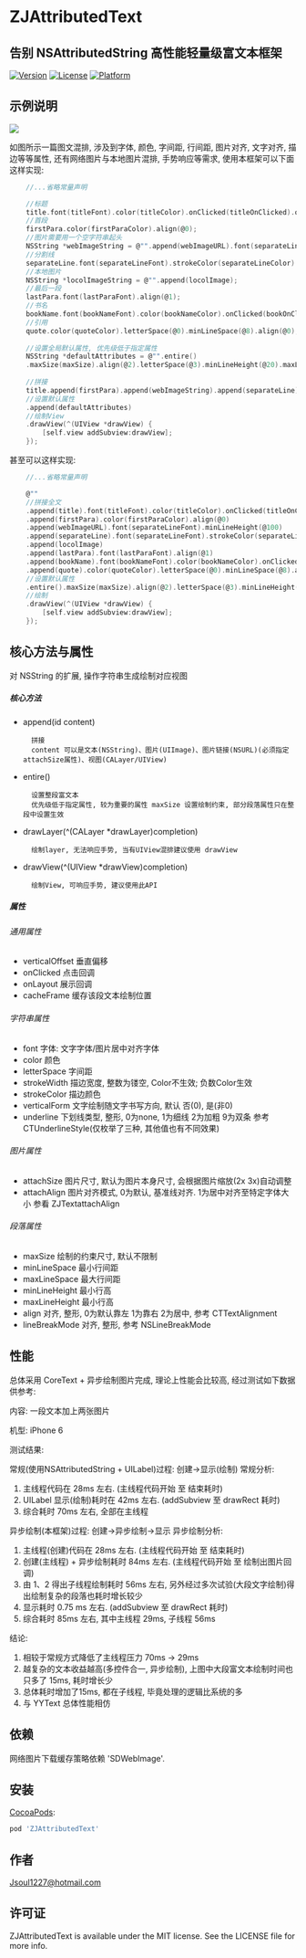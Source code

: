 # ZJAttributedText

##  告别 NSAttributedString  高性能轻量级富文本框架

[![Version](https://img.shields.io/cocoapods/v/ZJAttributedText.svg?style=flat)](https://cocoapods.org/pods/ZJAttributedText)
[![License](https://img.shields.io/cocoapods/l/ZJAttributedText.svg?style=flat)](https://cocoapods.org/pods/ZJAttributedText)
[![Platform](https://img.shields.io/cocoapods/p/ZJAttributedText.svg?style=flat)](https://cocoapods.org/pods/ZJAttributedText)

## 示例说明

![](http://osnabh9h1.bkt.clouddn.com/18-6-28/77389949.jpg)

如图所示一篇图文混排, 涉及到字体, 颜色, 字间距, 行间距, 图片对齐, 文字对齐, 描边等等属性, 还有网络图片与本地图片混排, 手势响应等需求, 使用本框架可以下面这样实现:

```C
    //...省略常量声明

    //标题
    title.font(titleFont).color(titleColor).onClicked(titleOnClicked).onLayout(titleOnLayout);
    //首段
    firstPara.color(firstParaColor).align(@0);
    //图片需要用一个空字符串起头
    NSString *webImageString = @"".append(webImageURL).font(separateLineFont).minLineHeight(@100);
    //分割线
    separateLine.font(separateLineFont).strokeColor(separateLineColor).strokeWidth(@1);
    //本地图片
    NSString *locolImageString = @"".append(locolImage);
    //最后一段
    lastPara.font(lastParaFont).align(@1);
    //书名
    bookName.font(bookNameFont).color(bookNameColor).onClicked(bookOnClicked).align(@1);
    //引用
    quote.color(quoteColor).letterSpace(@0).minLineSpace(@8).align(@0);
    
    //设置全局默认属性, 优先级低于指定属性
    NSString *defaultAttributes = @"".entire()
    .maxSize(maxSize).align(@2).letterSpace(@3).minLineHeight(@20).maxLineHeight(@20).attachAlign(@1).onClicked(textOnClicked).attachSize(attachSize);
    
    //拼接
    title.append(firstPara).append(webImageString).append(separateLine).append(locolImageString).append(lastPara).append(bookName).append(quote)
    //设置默认属性
    .append(defaultAttributes)
    //绘制View
    .drawView(^(UIView *drawView) {
        [self.view addSubview:drawView];
    });
```

甚至可以这样实现:

```C
    //...省略常量声明

    @""
    //拼接全文
    .append(title).font(titleFont).color(titleColor).onClicked(titleOnClicked).onLayout(titleOnLayout)
    .append(firstPara).color(firstParaColor).align(@0)
    .append(webImageURL).font(separateLineFont).minLineHeight(@100)
    .append(separateLine).font(separateLineFont).strokeColor(separateLineColor).strokeWidth(@1)
    .append(locolImage)
    .append(lastPara).font(lastParaFont).align(@1)
    .append(bookName).font(bookNameFont).color(bookNameColor).onClicked(bookOnClicked).align(@1)
    .append(quote).color(quoteColor).letterSpace(@0).minLineSpace(@8).align(@0)
    //设置默认属性
    .entire().maxSize(maxSize).align(@2).letterSpace(@3).minLineHeight(@20).maxLineHeight(@20).attachAlign(@1).onClicked(textOnClicked).attachSize(attachSize)
    //绘制
    .drawView(^(UIView *drawView) {
        [self.view addSubview:drawView];
    });

```

## 核心方法与属性

对 NSString 的扩展, 操作字符串生成绘制对应视图

##### 核心方法

* append(id content)

		拼接
		content 可以是文本(NSString)、图片(UIImage)、图片链接(NSURL)(必须指定attachSize属性)、视图(CALayer/UIView)

* entire()

		设置整段富文本
		优先级低于指定属性, 较为重要的属性 maxSize 设置绘制约束, 部分段落属性只在整段中设置生效

* drawLayer(^(CALayer *drawLayer)completion)

		绘制layer, 无法响应手势, 当有UIView混排建议使用 drawView

* drawView(^(UIView *drawView)completion)

 		绘制View, 可响应手势, 建议使用此API

##### 属性

###### 通用属性

* verticalOffset 垂直偏移
* onClicked 点击回调
* onLayout 展示回调
* cacheFrame 缓存该段文本绘制位置

###### 字符串属性

* font 字体: 文字字体/图片居中对齐字体
* color 颜色
* letterSpace 字间距
* strokeWidth 描边宽度, 整数为镂空, Color不生效; 负数Color生效
* strokeColor 描边颜色
* verticalForm 文字绘制随文字书写方向, 默认 否(0), 是(非0)
* underline 下划线类型, 整形, 0为none, 1为细线 2为加粗 9为双条 参考 CTUnderlineStyle(仅枚举了三种, 其他值也有不同效果)

###### 图片属性

* attachSize 图片尺寸, 默认为图片本身尺寸, 会根据图片缩放(2x 3x)自动调整
* attachAlign 图片对齐模式, 0为默认, 基准线对齐. 1为居中对齐至特定字体大小 参看 ZJTextattachAlign

###### 段落属性

* maxSize 绘制的约束尺寸, 默认不限制
* minLineSpace 最小行间距
* maxLineSpace 最大行间距
* minLineHeight 最小行高
* maxLineHeight 最小行高
* align 对齐, 整形, 0为默认靠左 1为靠右 2为居中, 参考 CTTextAlignment
* lineBreakMode 对齐, 整形, 参考 NSLineBreakMode

## 性能

总体采用 CoreText + 异步绘制图片完成, 理论上性能会比较高, 经过测试如下数据供参考:

内容: 一段文本加上两张图片

机型: iPhone 6
     
测试结果:

常规(使用NSAttributedString + UILabel)过程: 创建->显示(绘制)
常规分析:
1. 主线程代码在 28ms 左右. (主线程代码开始 至 结束耗时)
2. UILabel 显示(绘制)耗时在 42ms 左右. (addSubview 至 drawRect 耗时)
3. 综合耗时 70ms 左右, 全部在主线程

异步绘制(本框架)过程: 创建->异步绘制->显示
异步绘制分析:
1. 主线程(创建)代码在 28ms 左右. (主线程代码开始 至 结束耗时)
2. 创建(主线程) + 异步绘制耗时 84ms 左右. (主线程代码开始 至 绘制出图片回调)
3. 由 1、2 得出子线程绘制耗时 56ms 左右, 另外经过多次试验(大段文字绘制)得出绘制复杂的段落也耗时增长较少
4. 显示耗时 0.75 ms 左右. (addSubview 至 drawRect 耗时)
5. 综合耗时 85ms 左右, 其中主线程 29ms, 子线程 56ms

结论:
1. 相较于常规方式降低了主线程压力 70ms -> 29ms
2. 越复杂的文本收益越高(多控件合一, 异步绘制), 上图中大段富文本绘制时间也只多了 15ms, 耗时增长少
3. 总体耗时增加了15ms, 都在子线程, 毕竟处理的逻辑比系统的多
4. 与 YYText 总体性能相仿

## 依赖

网络图片下载缓存策略依赖 'SDWebImage'.

## 安装

[CocoaPods](https://cocoapods.org):

```ruby
pod 'ZJAttributedText'
```

## 作者

Jsoul1227@hotmail.com

## 许可证

ZJAttributedText is available under the MIT license. See the LICENSE file for more info.
